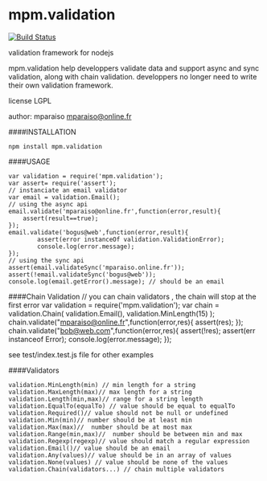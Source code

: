 mpm.validation
==============

[![Build Status](https://travis-ci.org/Mparaiso/mpm.validation.png?branch=master)](https://travis-ci.org/Mparaiso/mpm.validation)

validation framework for nodejs

mpm.validation help developpers validate data and support async and
sync validation, along with chain validation. developpers no longer
need to write their own validation framework.

license LGPL

author: mparaiso <mparaiso@online.fr>

####INSTALLATION

    npm install mpm.validation

####USAGE

    var validation = require('mpm.validation');
    var assert= require('assert');
    // instanciate an email validator
    var email = validation.Email();
    // using the async api
    email.validate('mparaiso@online.fr',function(error,result){
        assert(result==true);
    });
    email.validate('bogus@web',function(error,result){
            assert(error instanceOf validation.ValidationError);
            console.log(error.message);
    });
    // using the sync api
    assert(email.validateSync('mparaiso.online.fr'));
    assert(!email.validateSync('bogus@web'));
    console.log(email.getError().message); // should be an email

####Chain Validation
    // you can chain validators , the chain will stop at the first error
    var validation = require('mpm.validation');
    var chain = validation.Chain(
        validation.Email(),
        validation.MinLength(15)
    );
    chain.validate("mparaiso@online.fr",function(error,res){
        assert(res);
    });
    chain.validate("bob@web.com",function(error,res){
        assert(!res);
        assert(err instanceof Error);
        console.log(error.message);
    });


see test/index.test.js file for other examples

####Validators

    validation.MinLength(min) // min length for a string
    validation.MaxLength(max)// max length for a string
    validation.Length(min,max)// range for a string length
    validation.EqualTo(equalTo) // value should be equal to equalTo
    validation.Required()// value should not be null or undefined
    validation.Min(min)// number should be at least min
    validation.Max(max)//  number should be at most max
    validation.Range(min,max)//  number should be between min and max
    validation.Regexp(regexp)// value should match a regular expression
    validation.Email()// value should be an email
    validation.Any(values)// value should be in an array of values
    validation.None(values) // value should be none of the values
    validation.Chain(validators...) // chain multiple validators